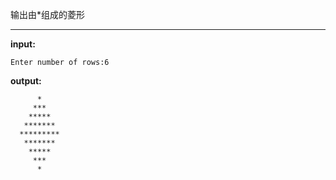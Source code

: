 输出由*组成的菱形
****
**input:**
```
Enter number of rows:6
```
**output:**
```
      *
     ***
    *****
   *******
  *********
   *******
    *****
     ***
      *
```